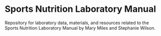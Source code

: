 # Sports Nutrition Laboratory Manual
Repository for laboratory data, materials, and resources related to the Sports Nutrition Laboratory Manual by Mary Miles and Stephanie Wilson.
